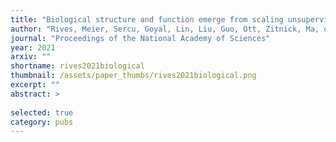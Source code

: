 ```yaml
---
title: "Biological structure and function emerge from scaling unsupervised learning to 250 million protein sequences"
author: "Rives, Meier, Sercu, Goyal, Lin, Liu, Guo, Ott, Zitnick, Ma, others"
journal: "Proceedings of the National Academy of Sciences"
year: 2021
arxiv: ""
shortname: rives2021biological
thumbnail: /assets/paper_thumbs/rives2021biological.png
excerpt: ""
abstract: >
    
selected: true
category: pubs
---
```

